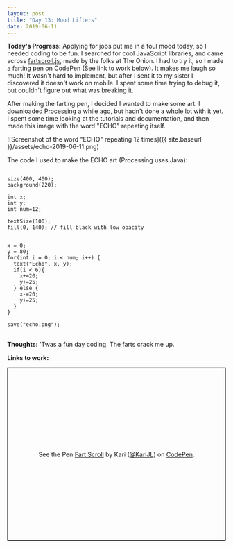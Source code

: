 ```yaml
---
layout: post
title: "Day 13: Mood Lifters"
date: 2019-06-11
---
```


**Today's Progress:** Applying for jobs put me in a foul mood today, so I needed coding to be fun. I searched for cool JavaScript libraries, and came across [fartscroll.js](http://theonion.github.io/fartscroll.js/), made by the folks at The Onion. I had to try it, so I made a farting pen on CodePen (See link to work below). It makes me laugh so much! It wasn't hard to implement, but after I sent it to my sister I discovered it doesn't work on mobile. I spent some time trying to debug it, but couldn't figure out what was breaking it. 

After making the farting pen, I decided I wanted to make some art. I downloaded [Processing](https://processing.org/) a while ago, but hadn't done a whole lot with it yet. I spent some time looking at the tutorials and documentation, and then made this image with the word "ECHO" repeating itself.

![Screenshot of the word "ECHO" repeating 12 times]({{ site.baseurl }}/assets/echo-2019-06-11.png)

The code I used to make the ECHO art (Processing uses Java):

<pre>
<code class="processing">
size(400, 400);
background(220);

int x;
int y;
int num=12;

textSize(100);
fill(0, 140); // fill black with low opacity


x = 0;
y = 80;
for(int i = 0; i < num; i++) {
  text("Echo", x, y);
  if(i < 6){
    x+=20;
    y+=25;
  } else {
    x-=20;
    y+=25;
  }
}

save("echo.png");
</code>
</pre>


**Thoughts:** 'Twas a fun day coding. The farts crack me up.

**Links to work:** 

<p class="codepen" data-height="400" data-theme-id="0" data-default-tab="result" data-user="KariJL" data-slug-hash="xobEqE" style="height: 400px; box-sizing: border-box; display: flex; align-items: center; justify-content: center; border: 2px solid; margin: 1em 0; padding: 1em;" data-pen-title="Fart Scroll">
  <span>See the Pen <a href="https://codepen.io/KariJL/pen/xobEqE/">
  Fart Scroll</a> by Kari (<a href="https://codepen.io/KariJL">@KariJL</a>)
  on <a href="https://codepen.io">CodePen</a>.</span>
</p>
<script async src="https://static.codepen.io/assets/embed/ei.js"></script>